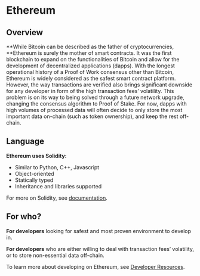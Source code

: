 # Ethereum

## Overview

**While Bitcoin can be described as the father of cryptocurrencies, **Ethereum is surely the mother of smart contracts. It was the first blockchain to expand on the functionalities of Bitcoin and allow for the development of decentralized applications (dapps). With the longest operational history of a Proof of Work consensus other than Bitcoin, Ethereum is widely considered as the safest smart contract platform. However, the way transactions are verified also brings significant downside for any developer in form of the high transaction fees’ volatility. This problem is on its way to being solved through a future network upgrade, changing the consensus algorithm to Proof of Stake. For now, dapps with high volumes of processed data will often decide to only store the most important data on-chain (such as token ownership), and keep the rest off-chain.

## Language

**Ethereum uses Solidity:**

* Similar to Python, C++, Javascript
* Object-oriented
* Statically typed
* Inheritance and libraries supported

For more on Solidity, see [documentation](https://solidity.readthedocs.io/en/v0.7.0/).

## For who?

**For developers** looking for safest and most proven environment to develop in.

**For developers** who are either willing to deal with transaction fees’ volatility, or to store non-essential data off-chain.

To learn more about developing on Ethereum, see [Developer Resources](https://ethereum.org/en/developers/).
